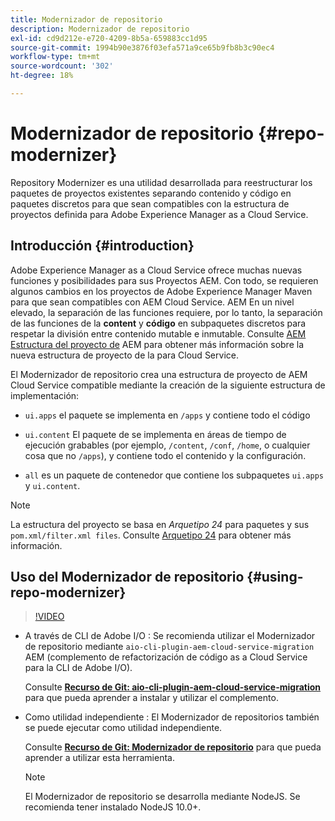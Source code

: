```yaml
---
title: Modernizador de repositorio
description: Modernizador de repositorio
exl-id: cd9d212e-e720-4209-8b5a-659883cc1d95
source-git-commit: 1994b90e3876f03efa571a9ce65b9fb8b3c90ec4
workflow-type: tm+mt
source-wordcount: '302'
ht-degree: 18%

---
```


# Modernizador de repositorio {#repo-modernizer}

Repository Modernizer es una utilidad desarrollada para reestructurar los paquetes de proyectos existentes separando contenido y código en paquetes discretos para que sean compatibles con la estructura de proyectos definida para Adobe Experience Manager as a Cloud Service.

## Introducción {#introduction}

Adobe Experience Manager as a Cloud Service ofrece muchas nuevas funciones y posibilidades para sus Proyectos AEM. Con todo, se requieren algunos cambios en los proyectos de Adobe Experience Manager Maven para que sean compatibles con AEM Cloud Service. AEM En un nivel elevado, la separación de las funciones requiere, por lo tanto, la separación de las funciones de la **content** y **código** en subpaquetes discretos para respetar la división entre contenido mutable e inmutable. Consulte [AEM Estructura del proyecto de](https://experienceleague.adobe.com/docs/experience-manager-cloud-service/content/implementing/developing/aem-project-content-package-structure.html?lang=es) AEM para obtener más información sobre la nueva estructura de proyecto de la para Cloud Service.

El Modernizador de repositorio crea una estructura de proyecto de AEM Cloud Service compatible mediante la creación de la siguiente estructura de implementación:

* `ui.apps` el paquete se implementa en `/apps` y contiene todo el código

* `ui.content` El paquete de se implementa en áreas de tiempo de ejecución grabables (por ejemplo, `/content`, `/conf`, `/home`, o cualquier cosa que no `/apps`), y contiene todo el contenido y la configuración.

* `all` es un paquete de contenedor que contiene los subpaquetes `ui.apps` y `ui.content`.

>[!NOTE]
>La estructura del proyecto se basa en *Arquetipo 24* para paquetes y sus `pom.xml/filter.xml files`. Consulte [Arquetipo 24](https://github.com/adobe/aem-project-archetype) para obtener más información.

## Uso del Modernizador de repositorio {#using-repo-modernizer}

>[!VIDEO](https://video.tv.adobe.com/v/333057/?quality=12&learn=on)

* A través de CLI de Adobe I/O : Se recomienda utilizar el Modernizador de repositorio mediante `aio-cli-plugin-aem-cloud-service-migration` AEM (complemento de refactorización de código as a Cloud Service para la CLI de Adobe I/O).

  Consulte **[Recurso de Git: aio-cli-plugin-aem-cloud-service-migration](https://github.com/adobe/aio-cli-plugin-aem-cloud-service-migration#introduction)** para que pueda aprender a instalar y utilizar el complemento.

* Como utilidad independiente : El Modernizador de repositorios también se puede ejecutar como utilidad independiente.

  Consulte **[Recurso de Git: Modernizador de repositorio](https://github.com/adobe/aem-cloud-service-source-migration/tree/master/packages/repository-modernizer)** para que pueda aprender a utilizar esta herramienta.

  >[!NOTE]
  >
  >El Modernizador de repositorio se desarrolla mediante NodeJS. Se recomienda tener instalado NodeJS 10.0+.
